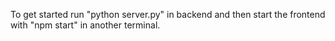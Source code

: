 To get started run "python server.py" in backend and then start the frontend with "npm start" in another terminal.